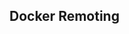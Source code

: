 <!-- .slide: class="center" style="text-align: center; vertical-align: middle" -->

## Docker Remoting